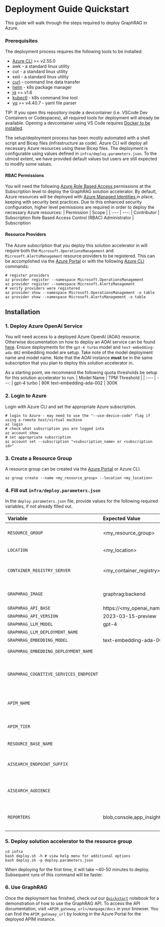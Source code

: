 # Deployment Guide Quickstart

This guide will walk through the steps required to deploy GraphRAG in Azure.

### Prerequisites
The deployment process requires the following tools to be installed:

* [Azure CLI](https://learn.microsoft.com/en-us/cli/azure/install-azure-cli) >= v2.55.0
* awk - a standard linux utility
* cut - a standard linux utility
* sed - a standard linux utility
* [curl](https://curl.se) - command line data transfer
* [helm](https://helm.sh/docs/intro/install) - k8s package manager
* [jq](https://jqlang.github.io/jq/download) >= v1.6
* [kubectl](https://kubernetes.io/docs/tasks/tools) - k8s command line tool
* [yq](https://github.com/mikefarah/yq?tab=readme-ov-file#install) >= v4.40.7 - yaml file parser

TIP: If you open this repository inside a devcontainer (i.e. VSCode Dev Containers or Codespaces), all required tools for deployment will already be available. Opening a devcontainer using VS Code requires <a href="https://docs.docker.com/engine/install/" target="_blank" >Docker to be installed</a>.

The setup/deployment process has been mostly automated with a shell script and Bicep files (infrastructure as code). Azure CLI will deploy all necessary Azure resources using these Bicep files. The deployment is configurable using values defined in `infra/deploy.parameters.json`. To the utmost extent, we have provided default values but users are still expected to modify some values.


#### RBAC Permissions
You will need the following <a href="https://learn.microsoft.com/en-us/azure/role-based-access-control/overview">Azure Role Based Access </a>permissions at the Subscription level to deploy the GraphRAG solution accelerator.  By default, Azure resources will be deployed with <a href="https://learn.microsoft.com/en-us/entra/identity/managed-identities-azure-resources/overview">Azure Managed Identities </a>in place, keeping with security best practices.  Due to this enhanced security configuration, higher level permissions are required in order to deploy the necessary Azure resources:
| Permission | Scope |
| :--- | ---: |
Contributor            | Subscription
Role Based Access Control (RBAC) Administrator | Subscription

#### Resource Providers
The Azure subscription that you deploy this solution accelerator in will require both the `Microsoft.OperationsManagement` and `Microsoft.AlertsManagement` resource providers to be registered.
This can be accomplished via the [Azure Portal](https://learn.microsoft.com/en-us/azure/azure-resource-manager/management/resource-providers-and-types#azure-ortal) or with the following [Azure CLI](https://learn.microsoft.com/en-us/azure/azure-resource-manager/management/resource-providers-and-types#azure-cli) commands:

```shell
# register providers
az provider register --namespace Microsoft.OperationsManagement
az provider register --namespace Microsoft.AlertsManagement
# verify providers were registered
az provider show --namespace Microsoft.OperationsManagement -o table
az provider show --namespace Microsoft.AlertsManagement -o table
```

## Installation

### 1. Deploy Azure OpenAI Service
You will need access to a deployed Azure OpenAI (AOAI) resource. Otherwise documentation on how to deploy an AOAI service can be found [here](https://learn.microsoft.com/en-us/azure/ai-services/openai/how-to/create-resource?pivots=web-portal). Ensure deployments for the `gpt-4 turbo` model and `text-embedding-ada-002` embedding model are setup. Take note of the model deployment name and model name.
Note that the AOAI instance **must** be in the same subscription that you plan to deploy this solution accelerator in.

As a starting point, we recommend the following quota thresholds be setup for this solution accelerator to run.
| Model Name | TPM Threshold |
| :--- | ---: |
gpt-4 turbo            | 80K
text-embedding-ada-002 | 300K

### 2. Login to Azure
Login with Azure CLI and set the appropriate Azure subscription.

```shell
# login to Azure - may need to use the "--use-device-code" flag if using a remote host/virtual machine
az login
# check what subscription you are logged into
az account show
# set appropriate subscription
az account set --subscription "<subscription_name> or <subscription id>"
```

### 3. Create a Resource Group
A resource group can be created via the [Azure Portal](https://learn.microsoft.com/en-us/azure/azure-resource-manager/management/manage-resource-groups-portal) or Azure CLI.

```shell
az group create --name <my_resource_group> --location <my_location>
```

### 4. Fill out `infra/deploy.parameters.json`

In the `deploy.parameters.json` file, provide values for the following required variables, if not already filled out.

| Variable | Expected Value | Required | Description
| :--- | :--- | --- | ---: |
`RESOURCE_GROUP`                       | <my_resource_group>                       | Yes | The resource group that GraphRAG will be deployed in. Will get created automatically if the resource group does not exist.
`LOCATION`                             | <my_location>                             | Yes | The azure cloud region to deploy GraphRAG resources in.
`CONTAINER_REGISTRY_SERVER`            | <my_container_registry>.azurecr.io        | No  | Name of an existing Azure Container Registry where the `graphrag` backend docker image is hosted. Will get created automatically if not provided.
`GRAPHRAG_IMAGE`                       | graphrag:backend                          | No  | The name and tag of the graphrag docker image in the container registry. Will default to `graphrag:backend`.
`GRAPHRAG_API_BASE`                    | https://<my_openai_name>.openai.azure.com | Yes | Azure OpenAI service endpoint.
`GRAPHRAG_API_VERSION`                 | 2023-03-15-preview                        | Yes | Azure OpenAI API version.
`GRAPHRAG_LLM_MODEL`                   | gpt-4                                     | Yes | Name of the gpt-4 turbo model.
`GRAPHRAG_LLM_DEPLOYMENT_NAME`         |                                           | Yes | Deployment name of the gpt-4 turbo model.
`GRAPHRAG_EMBEDDING_MODEL`             | text-embedding-ada-002                    | Yes | Name of the Azure OpenAI embedding model.
`GRAPHRAG_EMBEDDING_DEPLOYMENT_NAME`   |                                           | Yes | Deployment name of the Azure OpenAI embedding model.
`GRAPHRAG_COGNITIVE_SERVICES_ENDPOINT` |                                           | No  | Endpoint for cognitive services identity authorization. Will default to `https://cognitiveservices.azure.com/.default` for Azure Commercial cloud but should be defined for deployments in other Azure clouds.
`APIM_NAME`                            |                                           | No  | Hostname of the API. Must be a globally unique name. The API will be accessible at `https://<APIM_NAME>.azure-api.net`. If not provided a unique name will be generated.
`APIM_TIER`                            |                                           | No  | The [APIM tier](https://azure.microsoft.com/en-us/pricing/details/api-management) to use. Must be either `Developer` or `StandardV2`. Will default to `Developer` for cost savings.
`RESOURCE_BASE_NAME`                   |                                           | No  | Suffix to apply to all azure resource names. If not provided a unique suffix will be generated.
`AISEARCH_ENDPOINT_SUFFIX`             |                                           | No  | Suffix to apply to AI search endpoint. Will default to `search.windows.net` for Azure Commercial cloud but should be overridden for deployments in other Azure clouds.
`AISEARCH_AUDIENCE`                    |                                           | No  | Audience for AAD for AI Search. Will default to `https://search.azure.com/` for Azure Commercial cloud but should be overridden for deployments in other Azure clouds.
`REPORTERS`                            | blob,console,app_insights                 | No  | The type of logging to enable. A comma separated string containing any of the following values: `[blob,console,file,app_insights]`. Will default to `"blob,console,app_insights"`.

### 5. Deploy solution accelerator to the resource group
```shell
cd infra
bash deploy.sh -h # view help menu for additional options
bash deploy.sh -p deploy.parameters.json
```
When deploying for the first time, it will take ~40-50 minutes to deploy. Subsequent runs of this command will be faster.

### 6. Use GraphRAG
Once the deployment has finished, check out our [`Quickstart`](../notebooks/1-Quickstart.ipynb) notebook for a demonstration of how to use the GraphRAG API. To access the API documentation, visit `<APIM_gateway_url>/manpage/docs` in your browser. You can find the `APIM_gateway_url` by looking in the Azure Portal for the deployed APIM instance.
